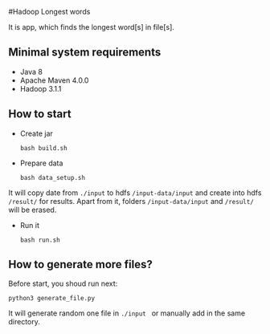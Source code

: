 #Hadoop Longest words

It is app, which finds the longest word[s] in file[s]. 

## Minimal system requirements
* Java 8
* Apache Maven 4.0.0
* Hadoop 3.1.1

## How to start

* Create jar

  ```bash build.sh```

* Prepare data

  ```bash data_setup.sh```
  
It will copy date from `./input` to hdfs `/input-data/input`
and create into hdfs `/result/` for results. Apart from it, folders `/input-data/input` and `/result/` will be erased. 
  
* Run it

  ```bash run.sh```
  
## How to generate more files?

Before start, you shoud run next:

  ```python3 generate_file.py``` 
  
It will generate random one file in `./input ` or manually add in the same directory. 

